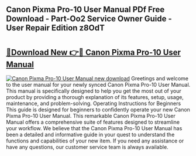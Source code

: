 ## Canon Pixma Pro-10 User Manual PDf Free Download - Part-Oo2 Service Owner Guide - User Repair Edition z8OdT

# <h2><a href="http://bc35985.oget.top/?id=Canon+Pixma+Pro-10+User+Manual">🔗Download New 👉🔴 Canon Pixma Pro-10 User Manual</a></h2>

[![Canon Pixma Pro-10 User Manual new download](https://i.imgur.com/5g1atiW.png)](http://bc35985.oget.top/?id=Canon+Pixma+Pro-10+User+Manual)
Greetings and welcome to the user manual for your newly synced Canon Pixma Pro-10 User Manual. This manual is specifically designed to help you get the most out of your product by providing a thorough explanation of its features, setup, usage, maintenance, and problem-solving. Operating Instructions for Beginners This guide is designed for beginners to confidently operate your new Canon Pixma Pro-10 User Manual. This remarkable Canon Pixma Pro-10 User Manual offers a comprehensive suite of features designed to streamline your workflow. We believe that the Canon Pixma Pro-10 User Manual has been a detailed and informative guide in your quest to understand the functions and capabilities of your new item. If you need any assistance or have any questions, our customer service team is always available.
